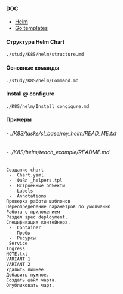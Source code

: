 #### DOC
* [Helm](https://helm.sh/)
* [Go templates](https://pkg.go.dev/text/template)
#### Структура Helm Chart 
```
./study/K8S/helm/structure.md
```                        
#### Основные команды
```
./study/K8S/helm/Command.md
```
#### Install @ configure
```
./K8S/helm/Install_congigure.md
```
#### Примеры 
###### - ./K8S/tasks/sl_base/my_helm/READ_ME.txt
###### - ./K8S/helm/teach_example/README.md
```
Создание chart
 -  Chart.yaml
 -  Файл _helpers.tpl
 -  Встроенные объекты
 -  Labels
 -  Annotations
Проверка работы шаблонов
Переопределение параметров по умолчанию
Работа с приложением
Раздел spec deployment.
Спецификация контейнера.
 -  Container
 -  Пробы
 -  Ресурсы
 Service
Ingress
NOTE.txt
VARIANT 1
VARIANT 2
Удалить лишнее.
Добавить нужное.
Создать файл чарта.
Опубликовать чарт.
```
